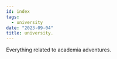 ```yaml
---
id: index
tags:
  - university
date: "2023-09-04"
title: university.
---
```


Everything related to academia adventures.
